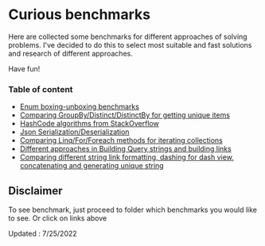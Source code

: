 # Curious benchmarks

Here are collected some benchmarks for different approaches of solving problems. I've decided to do this to select most suitable and fast solutions and research of different approaches.

Have fun!

### Table of content
- [Enum boxing-unboxing benchmarks](EnumBoxingUnboxing/Readme.md)
- [Comparing GroupBy/Distinct/DistinctBy for getting unique items](LinqGroupByDistinct/Readme.md)
- [HashCode algorithms from StackOverflow](HashCode/Readme.md)
- [Json Serialization/Deserialization](Json/Readme.md)
- [Comparing Linq/For/Foreach methods for iterating collections](Iterators/Readme.md)
- [Different approaches in Building Query strings and building links](Query/Readme.md)
- [Comparing different string link formatting, dashing for dash view, concatenating and generating unique string](String/Readme.md)

## Disclaimer

To see benchmark, just proceed to folder which benchmarks you would like to see. Or click on links above

Updated : 7/25/2022
